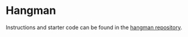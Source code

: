 # Hangman

Instructions and starter code can be found in the [hangman repository](https://github.com/northridge-dev/hangman).
